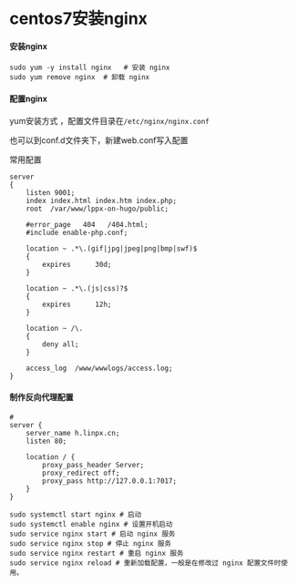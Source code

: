 # centos7安装nginx


####  安装nginx

```
sudo yum -y install nginx   # 安装 nginx
sudo yum remove nginx  # 卸载 nginx
```

####  配置nginx

yum安装方式 ，配置文件目录在`/etc/nginx/nginx.conf `

也可以到conf.d文件夹下，新建web.conf写入配置

常用配置

```
server
{
    listen 9001;
    index index.html index.htm index.php;
    root  /var/www/lppx-on-hugo/public;

    #error_page   404   /404.html;
    #include enable-php.conf;

    location ~ .*\.(gif|jpg|jpeg|png|bmp|swf)$
    {
        expires      30d;
    }

    location ~ .*\.(js|css)?$
    {
        expires      12h;
    }

    location ~ /\.
    {
        deny all;
    }

    access_log  /www/wwwlogs/access.log;
}

```

####  制作反向代理配置

```
# 
server {
    server_name h.linpx.cn;
    listen 80;

    location / {
        proxy_pass_header Server;
        proxy_redirect off;
        proxy_pass http://127.0.0.1:7017;
    }
}
```



```
sudo systemctl start nginx # 启动 
sudo systemctl enable nginx # 设置开机启动 
sudo service nginx start # 启动 nginx 服务
sudo service nginx stop # 停止 nginx 服务
sudo service nginx restart # 重启 nginx 服务
sudo service nginx reload # 重新加载配置，一般是在修改过 nginx 配置文件时使用。

```


